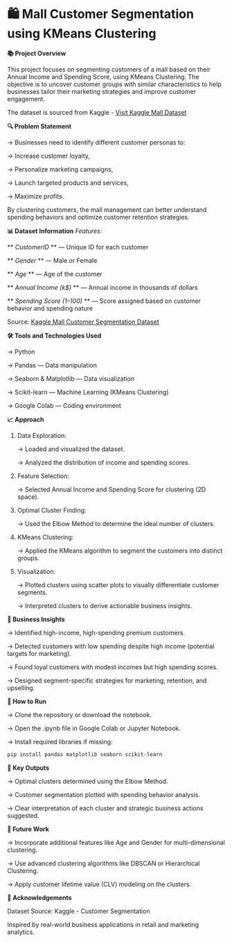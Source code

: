 # 🛍️ Mall Customer Segmentation using KMeans Clustering

**📚 Project Overview**

This project focuses on segmenting customers of a mall based on their Annual Income and Spending Score, using KMeans Clustering.
The objective is to uncover customer groups with similar characteristics to help businesses tailor their marketing strategies and improve customer engagement.

The dataset is sourced from Kaggle - [Visit Kaggle Mall Dataset]([https://www.kaggle.com/datasets/vjchoudhary7/customer-segmentation-tutorial](https://www.kaggle.com/datasets/vjchoudhary7/customer-segmentation-tutorial-in-python))


**🔍 Problem Statement**

-> Businesses need to identify different customer personas to:

-> Increase customer loyalty,

-> Personalize marketing campaigns,

-> Launch targeted products and services,

-> Maximize profits.

By clustering customers, the mall management can better understand spending behaviors and optimize customer retention strategies.

**📊 Dataset Information**
*Features:*

** *CustomerID* ** — Unique ID for each customer

** *Gender* ** — Male or Female

** *Age* ** — Age of the customer

** *Annual Income (k$)* ** — Annual income in thousands of dollars

** *Spending Score (1–100)* ** — Score assigned based on customer behavior and spending nature

Source: [Kaggle Mall Customer Segmentation Dataset](https://www.kaggle.com/datasets/vjchoudhary7/customer-segmentation-tutorial)

**🛠️ Tools and Technologies Used**

-> Python

-> Pandas — Data manipulation

-> Seaborn & Matplotlib — Data visualization

-> Scikit-learn — Machine Learning (KMeans Clustering)

-> Google Colab — Coding environment

**📈 Approach**

1) Data Exploration:

   -> Loaded and visualized the dataset.

   -> Analyzed the distribution of income and spending scores.

2) Feature Selection:

   -> Selected Annual Income and Spending Score for clustering (2D space).

3) Optimal Cluster Finding:

    -> Used the Elbow Method to determine the ideal number of clusters.

4) KMeans Clustering:

   -> Applied the KMeans algorithm to segment the customers into distinct groups.

5) Visualization:

   -> Plotted clusters using scatter plots to visually differentiate customer segments.

   -> Interpreted clusters to derive actionable business insights.

**🧠 Business Insights**

-> Identified high-income, high-spending premium customers.

-> Detected customers with low spending despite high income (potential targets for marketing).

-> Found loyal customers with modest incomes but high spending scores.

-> Designed segment-specific strategies for marketing, retention, and upselling.

**🚀 How to Run**

-> Clone the repository or download the notebook.

-> Open the .ipynb file in Google Colab or Jupyter Notebook.

-> Install required libraries if missing:


```bash
pip install pandas matplotlib seaborn scikit-learn
```


**📌 Key Outputs**

-> Optimal clusters determined using the Elbow Method.

-> Customer segmentation plotted with spending behavior analysis.

-> Clear interpretation of each cluster and strategic business actions suggested.

**📎 Future Work**

-> Incorporate additional features like Age and Gender for multi-dimensional clustering.

-> Use advanced clustering algorithms like DBSCAN or Hierarchical Clustering.

-> Apply customer lifetime value (CLV) modeling on the clusters.

**🤝 Acknowledgements**

Dataset Source: Kaggle - Customer Segmentation

Inspired by real-world business applications in retail and marketing analytics.

